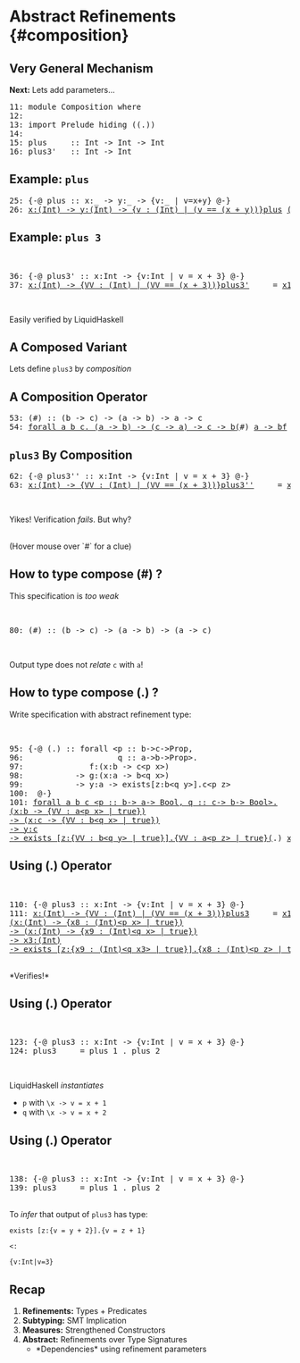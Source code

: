 Abstract Refinements {#composition}
===================================

Very General Mechanism 
----------------------

**Next:** Lets add parameters...

<div class="hidden">

<pre><span class=hs-linenum>11: </span><span class='hs-keyword'>module</span> <span class='hs-conid'>Composition</span> <span class='hs-keyword'>where</span>
<span class=hs-linenum>12: </span>
<span class=hs-linenum>13: </span><span class='hs-keyword'>import</span> <span class='hs-conid'>Prelude</span> <span class='hs-varid'>hiding</span> <span class='hs-layout'>(</span><span class='hs-layout'>(</span><span class='hs-varop'>.</span><span class='hs-layout'>)</span><span class='hs-layout'>)</span>
<span class=hs-linenum>14: </span>
<span class=hs-linenum>15: </span><span class='hs-definition'>plus</span>     <span class='hs-keyglyph'>::</span> <span class='hs-conid'>Int</span> <span class='hs-keyglyph'>-&gt;</span> <span class='hs-conid'>Int</span> <span class='hs-keyglyph'>-&gt;</span> <span class='hs-conid'>Int</span>
<span class=hs-linenum>16: </span><span class='hs-definition'>plus3'</span>   <span class='hs-keyglyph'>::</span> <span class='hs-conid'>Int</span> <span class='hs-keyglyph'>-&gt;</span> <span class='hs-conid'>Int</span>
</pre>
</div>


Example: `plus`
---------------


<pre><span class=hs-linenum>25: </span><span class='hs-keyword'>{-@</span> <span class='hs-varid'>plus</span> <span class='hs-keyglyph'>::</span> <span class='hs-varid'>x</span><span class='hs-conop'>:</span><span class='hs-keyword'>_</span> <span class='hs-keyglyph'>-&gt;</span> <span class='hs-varid'>y</span><span class='hs-conop'>:</span><span class='hs-keyword'>_</span> <span class='hs-keyglyph'>-&gt;</span> <span class='hs-keyword'>{v:</span><span class='hs-keyword'>_</span> <span class='hs-keyword'>| v=x+y}</span> <span class='hs-keyword'>@-}</span>
<span class=hs-linenum>26: </span><a class=annot href="#"><span class=annottext>x:(Int) -&gt; y:(Int) -&gt; {v : (Int) | (v == (x + y))}</span><span class='hs-definition'>plus</span></a> <a class=annot href="#"><span class=annottext>(Int)</span><span class='hs-varid'>x</span></a> <a class=annot href="#"><span class=annottext>(Int)</span><span class='hs-varid'>y</span></a> <span class='hs-keyglyph'>=</span> <a class=annot href="#"><span class=annottext>{x2 : (Int) | (x2 == x)}</span><span class='hs-varid'>x</span></a> <a class=annot href="#"><span class=annottext>x1:(Int) -&gt; x2:(Int) -&gt; {x4 : (Int) | (x4 == (x1 + x2))}</span><span class='hs-varop'>+</span></a> <a class=annot href="#"><span class=annottext>{x2 : (Int) | (x2 == y)}</span><span class='hs-varid'>y</span></a>
</pre>


Example: `plus 3` 
-----------------

<br>


<pre><span class=hs-linenum>36: </span><span class='hs-keyword'>{-@</span> <span class='hs-varid'>plus3'</span> <span class='hs-keyglyph'>::</span> <span class='hs-varid'>x</span><span class='hs-conop'>:</span><span class='hs-conid'>Int</span> <span class='hs-keyglyph'>-&gt;</span> <span class='hs-keyword'>{v:</span><span class='hs-conid'>Int</span> <span class='hs-keyword'>| v = x + 3}</span> <span class='hs-keyword'>@-}</span>
<span class=hs-linenum>37: </span><a class=annot href="#"><span class=annottext>x:(Int) -&gt; {VV : (Int) | (VV == (x + 3))}</span><span class='hs-definition'>plus3'</span></a>     <span class='hs-keyglyph'>=</span> <a class=annot href="#"><span class=annottext>x1:(Int) -&gt; x2:(Int) -&gt; {x2 : (Int) | (x2 == (x1 + x2))}</span><span class='hs-varid'>plus</span></a> <a class=annot href="#"><span class=annottext>{x2 : (Int) | (x2 == (3  :  int))}</span><span class='hs-num'>3</span></a>
</pre>

<br>

Easily verified by LiquidHaskell

A Composed Variant
------------------

Lets define `plus3` by *composition*

A Composition Operator 
----------------------


<pre><span class=hs-linenum>53: </span><span class='hs-layout'>(</span><span class='hs-cpp'>#</span><span class='hs-layout'>)</span> <span class='hs-keyglyph'>::</span> <span class='hs-layout'>(</span><span class='hs-varid'>b</span> <span class='hs-keyglyph'>-&gt;</span> <span class='hs-varid'>c</span><span class='hs-layout'>)</span> <span class='hs-keyglyph'>-&gt;</span> <span class='hs-layout'>(</span><span class='hs-varid'>a</span> <span class='hs-keyglyph'>-&gt;</span> <span class='hs-varid'>b</span><span class='hs-layout'>)</span> <span class='hs-keyglyph'>-&gt;</span> <span class='hs-varid'>a</span> <span class='hs-keyglyph'>-&gt;</span> <span class='hs-varid'>c</span>
<span class=hs-linenum>54: </span><a class=annot href="#"><span class=annottext>forall a b c. (a -&gt; b) -&gt; (c -&gt; a) -&gt; c -&gt; b</span><span class='hs-layout'>(</span></a><span class='hs-cpp'>#</span><span class='hs-layout'>)</span> <a class=annot href="#"><span class=annottext>a -&gt; b</span><span class='hs-varid'>f</span></a> <a class=annot href="#"><span class=annottext>a -&gt; b</span><span class='hs-varid'>g</span></a> <a class=annot href="#"><span class=annottext>a</span><span class='hs-varid'>x</span></a> <span class='hs-keyglyph'>=</span> <a class=annot href="#"><span class=annottext>a -&gt; b</span><span class='hs-varid'>f</span></a> <span class='hs-layout'>(</span><a class=annot href="#"><span class=annottext>a -&gt; b</span><span class='hs-varid'>g</span></a> <a class=annot href="#"><span class=annottext>{VV : a | (VV == x)}</span><span class='hs-varid'>x</span></a><span class='hs-layout'>)</span>
</pre>


`plus3` By Composition
-----------------------


<pre><span class=hs-linenum>62: </span><span class='hs-keyword'>{-@</span> <span class='hs-varid'>plus3''</span> <span class='hs-keyglyph'>::</span> <span class='hs-varid'>x</span><span class='hs-conop'>:</span><span class='hs-conid'>Int</span> <span class='hs-keyglyph'>-&gt;</span> <span class='hs-keyword'>{v:</span><span class='hs-conid'>Int</span> <span class='hs-keyword'>| v = x + 3}</span> <span class='hs-keyword'>@-}</span>
<span class=hs-linenum>63: </span><a class=annot href="#"><span class=annottext>x:(Int) -&gt; {VV : (Int) | (VV == (x + 3))}</span><span class='hs-definition'>plus3''</span></a>     <span class='hs-keyglyph'>=</span> <span class=hs-error><a class=annot href="#"><span class=annottext>x1:(Int) -&gt; x2:(Int) -&gt; {x2 : (Int) | (x2 == (x1 + x2))}</span><span class='hs-varid'>plus</span></a></span><span class=hs-error> </span><span class=hs-error><a class=annot href="#"><span class=annottext>{x2 : (Int) | (x2 == (1  :  int))}</span><span class='hs-num'>1</span></a></span><span class=hs-error> </span><span class=hs-error><a class=annot href="#"><span class=annottext>((Int) -&gt; (Int)) -&gt; ((Int) -&gt; (Int)) -&gt; (Int) -&gt; (Int)</span><span class='hs-cpp'>#</span></a></span><span class=hs-error> </span><span class=hs-error><a class=annot href="#"><span class=annottext>x1:(Int) -&gt; x2:(Int) -&gt; {x2 : (Int) | (x2 == (x1 + x2))}</span><span class='hs-varid'>plus</span></a></span><span class=hs-error> </span><span class=hs-error><a class=annot href="#"><span class=annottext>{x2 : (Int) | (x2 == (2  :  int))}</span><span class='hs-num'>2</span></a></span>
</pre>

<br>

Yikes! Verification *fails*. But why?

<br>

<div class="fragment">(Hover mouse over `#` for a clue)</div>

How to type compose (#) ? 
-------------------------

This specification is *too weak* <br>

 <br>
<pre><span class=hs-linenum>80: </span><span class='hs-layout'>(</span><span class='hs-cpp'>#</span><span class='hs-layout'>)</span> <span class='hs-keyglyph'>::</span> <span class='hs-layout'>(</span><span class='hs-varid'>b</span> <span class='hs-keyglyph'>-&gt;</span> <span class='hs-varid'>c</span><span class='hs-layout'>)</span> <span class='hs-keyglyph'>-&gt;</span> <span class='hs-layout'>(</span><span class='hs-varid'>a</span> <span class='hs-keyglyph'>-&gt;</span> <span class='hs-varid'>b</span><span class='hs-layout'>)</span> <span class='hs-keyglyph'>-&gt;</span> <span class='hs-layout'>(</span><span class='hs-varid'>a</span> <span class='hs-keyglyph'>-&gt;</span> <span class='hs-varid'>c</span><span class='hs-layout'>)</span>
</pre>

<br>

Output type does not *relate* `c` with `a`!

How to type compose (.) ?
-------------------------

Write specification with abstract refinement type:

<br>


<pre><span class=hs-linenum>95: </span><span class='hs-keyword'>{-@</span> <span class='hs-layout'>(</span><span class='hs-varop'>.</span><span class='hs-layout'>)</span> <span class='hs-keyglyph'>::</span> <span class='hs-keyword'>forall</span> <span class='hs-varop'>&lt;</span><span class='hs-varid'>p</span> <span class='hs-keyglyph'>::</span> <span class='hs-varid'>b</span><span class='hs-keyglyph'>-&gt;</span><span class='hs-varid'>c</span><span class='hs-keyglyph'>-&gt;</span><span class='hs-conid'>Prop</span><span class='hs-layout'>,</span> 
<span class=hs-linenum>96: </span>                   <span class='hs-varid'>q</span> <span class='hs-keyglyph'>::</span> <span class='hs-varid'>a</span><span class='hs-keyglyph'>-&gt;</span><span class='hs-varid'>b</span><span class='hs-keyglyph'>-&gt;</span><span class='hs-conid'>Prop</span><span class='hs-varop'>&gt;.</span>
<span class=hs-linenum>97: </span>             <span class='hs-varid'>f</span><span class='hs-conop'>:</span><span class='hs-layout'>(</span><span class='hs-varid'>x</span><span class='hs-conop'>:</span><span class='hs-varid'>b</span> <span class='hs-keyglyph'>-&gt;</span> <span class='hs-varid'>c</span><span class='hs-varop'>&lt;</span><span class='hs-varid'>p</span> <span class='hs-varid'>x</span><span class='hs-varop'>&gt;</span><span class='hs-layout'>)</span> 
<span class=hs-linenum>98: </span>          <span class='hs-keyglyph'>-&gt;</span> <span class='hs-varid'>g</span><span class='hs-conop'>:</span><span class='hs-layout'>(</span><span class='hs-varid'>x</span><span class='hs-conop'>:</span><span class='hs-varid'>a</span> <span class='hs-keyglyph'>-&gt;</span> <span class='hs-varid'>b</span><span class='hs-varop'>&lt;</span><span class='hs-varid'>q</span> <span class='hs-varid'>x</span><span class='hs-varop'>&gt;</span><span class='hs-layout'>)</span> 
<span class=hs-linenum>99: </span>          <span class='hs-keyglyph'>-&gt;</span> <span class='hs-varid'>y</span><span class='hs-conop'>:</span><span class='hs-varid'>a</span> <span class='hs-keyglyph'>-&gt;</span> <span class='hs-varid'>exists</span><span class='hs-keyglyph'>[</span><span class='hs-varid'>z</span><span class='hs-conop'>:</span><span class='hs-varid'>b</span><span class='hs-varop'>&lt;</span><span class='hs-varid'>q</span> <span class='hs-varid'>y</span><span class='hs-varop'>&gt;</span><span class='hs-keyglyph'>]</span><span class='hs-varop'>.</span><span class='hs-varid'>c</span><span class='hs-varop'>&lt;</span><span class='hs-varid'>p</span> <span class='hs-varid'>z</span><span class='hs-varop'>&gt;</span>
<span class=hs-linenum>100: </span> <span class='hs-keyword'>@-}</span>
<span class=hs-linenum>101: </span><a class=annot href="#"><span class=annottext>forall a b c &lt;p :: b-&gt; a-&gt; Bool, q :: c-&gt; b-&gt; Bool&gt;.
(x:b -&gt; {VV : a&lt;p x&gt; | true})
-&gt; (x:c -&gt; {VV : b&lt;q x&gt; | true})
-&gt; y:c
-&gt; exists [z:{VV : b&lt;q y&gt; | true}].{VV : a&lt;p z&gt; | true}</span><span class='hs-layout'>(</span></a><span class='hs-varop'>.</span><span class='hs-layout'>)</span> <a class=annot href="#"><span class=annottext>x:a -&gt; {VV : b | ((papp2 p VV x))}</span><span class='hs-varid'>f</span></a> <a class=annot href="#"><span class=annottext>x:a -&gt; {VV : b | ((papp2 q VV x))}</span><span class='hs-varid'>g</span></a> <a class=annot href="#"><span class=annottext>a</span><span class='hs-varid'>y</span></a> <span class='hs-keyglyph'>=</span> <a class=annot href="#"><span class=annottext>x1:a -&gt; {VV : b | ((papp2 p VV x1))}</span><span class='hs-varid'>f</span></a> <span class='hs-layout'>(</span><a class=annot href="#"><span class=annottext>x1:a -&gt; {VV : b | ((papp2 q VV x1))}</span><span class='hs-varid'>g</span></a> <a class=annot href="#"><span class=annottext>{VV : a | (VV == y)}</span><span class='hs-varid'>y</span></a><span class='hs-layout'>)</span>
</pre>

Using (.) Operator 
------------------

<br>


<pre><span class=hs-linenum>110: </span><span class='hs-keyword'>{-@</span> <span class='hs-varid'>plus3</span> <span class='hs-keyglyph'>::</span> <span class='hs-varid'>x</span><span class='hs-conop'>:</span><span class='hs-conid'>Int</span> <span class='hs-keyglyph'>-&gt;</span> <span class='hs-keyword'>{v:</span><span class='hs-conid'>Int</span> <span class='hs-keyword'>| v = x + 3}</span> <span class='hs-keyword'>@-}</span>
<span class=hs-linenum>111: </span><a class=annot href="#"><span class=annottext>x:(Int) -&gt; {VV : (Int) | (VV == (x + 3))}</span><span class='hs-definition'>plus3</span></a>     <span class='hs-keyglyph'>=</span> <a class=annot href="#"><span class=annottext>x1:(Int) -&gt; x2:(Int) -&gt; {x2 : (Int) | (x2 == (x1 + x2))}</span><span class='hs-varid'>plus</span></a> <a class=annot href="#"><span class=annottext>{x2 : (Int) | (x2 == (1  :  int))}</span><span class='hs-num'>1</span></a> <a class=annot href="#"><span class=annottext>forall &lt;q :: (GHC.Types.Int)-&gt; (GHC.Types.Int)-&gt; Bool, p :: (GHC.Types.Int)-&gt; (GHC.Types.Int)-&gt; Bool&gt;.
(x:(Int) -&gt; {x8 : (Int)&lt;p x&gt; | true})
-&gt; (x:(Int) -&gt; {x9 : (Int)&lt;q x&gt; | true})
-&gt; x3:(Int)
-&gt; exists [z:{x9 : (Int)&lt;q x3&gt; | true}].{x8 : (Int)&lt;p z&gt; | true}</span><span class='hs-varop'>.</span></a> <a class=annot href="#"><span class=annottext>x1:(Int) -&gt; x2:(Int) -&gt; {x2 : (Int) | (x2 == (x1 + x2))}</span><span class='hs-varid'>plus</span></a> <a class=annot href="#"><span class=annottext>{x2 : (Int) | (x2 == (2  :  int))}</span><span class='hs-num'>2</span></a>
</pre>

<br>

<div class="fragment">*Verifies!*</div>


Using (.) Operator 
------------------

 <br>
<pre><span class=hs-linenum>123: </span><span class='hs-keyword'>{-@</span> <span class='hs-varid'>plus3</span> <span class='hs-keyglyph'>::</span> <span class='hs-varid'>x</span><span class='hs-conop'>:</span><span class='hs-conid'>Int</span> <span class='hs-keyglyph'>-&gt;</span> <span class='hs-keyword'>{v:</span><span class='hs-conid'>Int</span> <span class='hs-keyword'>| v = x + 3}</span> <span class='hs-keyword'>@-}</span>
<span class=hs-linenum>124: </span><span class='hs-definition'>plus3</span>     <span class='hs-keyglyph'>=</span> <span class='hs-varid'>plus</span> <span class='hs-num'>1</span> <span class='hs-varop'>.</span> <span class='hs-varid'>plus</span> <span class='hs-num'>2</span>
</pre>

<br>

LiquidHaskell *instantiates*

- `p` with `\x -> v = x + 1`
- `q` with `\x -> v = x + 2`

Using (.) Operator 
------------------

 <br>
<pre><span class=hs-linenum>138: </span><span class='hs-keyword'>{-@</span> <span class='hs-varid'>plus3</span> <span class='hs-keyglyph'>::</span> <span class='hs-varid'>x</span><span class='hs-conop'>:</span><span class='hs-conid'>Int</span> <span class='hs-keyglyph'>-&gt;</span> <span class='hs-keyword'>{v:</span><span class='hs-conid'>Int</span> <span class='hs-keyword'>| v = x + 3}</span> <span class='hs-keyword'>@-}</span>
<span class=hs-linenum>139: </span><span class='hs-definition'>plus3</span>     <span class='hs-keyglyph'>=</span> <span class='hs-varid'>plus</span> <span class='hs-num'>1</span> <span class='hs-varop'>.</span> <span class='hs-varid'>plus</span> <span class='hs-num'>2</span>
</pre>

<br> To *infer* that output of `plus3` has type: 

`exists [z:{v = y + 2}].{v = z + 1}`

<div class="fragment">

`<:`

`{v:Int|v=3}`
</div>


Recap
-----

1. **Refinements:** Types + Predicates
2. **Subtyping:** SMT Implication
3. **Measures:** Strengthened Constructors
4. **Abstract:** Refinements over Type Signatures
    + <div class="fragment">*Dependencies* using refinement parameters</div>
